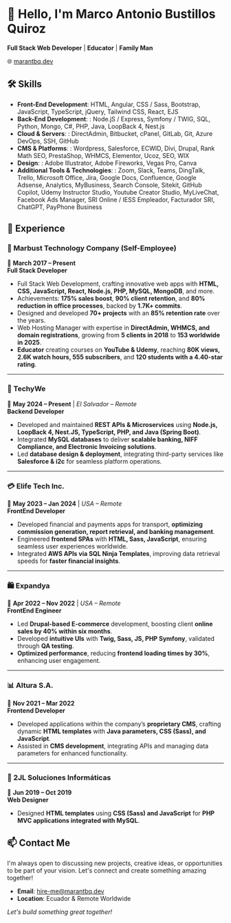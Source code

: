# 👋 Hello, I'm Marco Antonio Bustillos Quiroz

**Full Stack Web Developer** | **Educator** | **Family Man**

🌐 [marantbq.dev](https://marantbq.dev/)

## 🛠️ Skills

- **Front-End Development**: HTML, Angular, CSS / Sass, Bootstrap, JavaScript, TypeScript, jQuery, Tailwind CSS, React, EJS
- **Back-End Development**: : Node.jS / Express, Symfony / TWIG, SQL, Python, Mongo, C#, PHP, Java, LoopBack 4, Nest.js
- **Cloud & Servers**: : DirectAdmin, Bitbucket, cPanel, GitLab, Git, Azure DevOps, SSH, GitHub
- **CMS & Platforms**: : Wordpress, Salesforce, ECWID, Divi, Drupal, Rank Math SEO, PrestaShop, WHMCS, Elementor, Ucoz, SEO, WIX
- **Design**: : Adobe Illustrator, Adobe Fireworks, Vegas Pro, Canva
- **Additional Tools & Technologies**: : Zoom, Slack, Teams, DingTalk, Trello, Microsoft Office, Jira, Google Docs, Confluence, Google Adsense, Analytics, MyBusiness, Search Console, Sitekit, GitHub Copilot, Udemy Instructor Studio, Youtube Creator Studio, MyLiveChat, Facebook Ads Manager, SRI Online / IESS Empleador, Facturador SRI, ChatGPT, PayPhone Business


## 💼 Experience

### 🚀 Marbust Technology Company (Self-Employee)  
📅 **March 2017 – Present**  
**Full Stack Developer**  
- Full Stack Web Development, crafting innovative web apps with **HTML, CSS, JavaScript, React, Node.js, PHP, MySQL, MongoDB**, and more.  
- Achievements: **175% sales boost**, **90% client retention**, and **80% reduction in office processes**, backed by **1.7K+ commits**.  
- Designed and developed **70+ projects** with an **85% retention rate** over the years.  
- Web Hosting Manager with expertise in **DirectAdmin, WHMCS, and domain registrations**, growing from **5 clients in 2018** to **153 worldwide in 2025**.  
- **Educator** creating courses on **YouTube & Udemy**, reaching **80K views, 2.6K watch hours, 555 subscribers**, and **120 students with a 4.40-star rating**.  

---

### 🏦 TechyWe  
📅 **May 2024 – Present** | *El Salvador – Remote*  
**Backend Developer**  
- Developed and maintained **REST APIs & Microservices** using **Node.js, LoopBack 4, Nest.JS, TypeScript, PHP, and Java (Spring Boot)**.  
- Integrated **MySQL databases** to deliver **scalable banking, NIFF Compliance, and Electronic Invoicing solutions**.  
- Led **database design & deployment**, integrating third-party services like **Salesforce & i2c** for seamless platform operations.  

---

### 💳 Elife Tech Inc.  
📅 **May 2023 – Jan 2024** | *USA – Remote*  
**FrontEnd Developer**  
- Developed financial and payments apps for transport, **optimizing commission generation, report retrieval, and banking management**.  
- Engineered **frontend SPAs** with **HTML, Sass, JavaScript**, ensuring seamless user experiences worldwide.  
- Integrated **AWS APIs via SQL Ninja Templates**, improving data retrieval speeds for **faster financial insights**.  

---

### 🛍️ Expandya  
📅 **Apr 2022 – Nov 2022** | *USA – Remote*  
**FrontEnd Engineer**  
- Led **Drupal-based E-commerce** development, boosting client **online sales by 40% within six months**.  
- Developed **intuitive UIs** with **Twig, Sass, JS, PHP Symfony**, validated through **QA testing**.  
- **Optimized performance**, reducing **frontend loading times by 30%**, enhancing user engagement.  

---

### 📊 Altura S.A.  
📅 **Nov 2021 – Mar 2022**  
**Frontend Developer**  
- Developed applications within the company’s **proprietary CMS**, crafting dynamic **HTML templates** with **Java parameters, CSS (Sass), and JavaScript**.  
- Assisted in **CMS development**, integrating APIs and managing data parameters for enhanced functionality.  

---

### 🎨 2JL Soluciones Informáticas  
📅 **Jun 2019 – Oct 2019**  
**Web Designer**  
- Designed **HTML templates** using **CSS (Sass) and JavaScript** for **PHP MVC applications integrated with MySQL**.  

## 📫 Contact Me

I'm always open to discussing new projects, creative ideas, or opportunities to be part of your vision. Let's connect and create something amazing together!

- **Email**: [hire-me@marantbq.dev](mailto:hire-me@marantbq.dev)
- **Location**: Ecuador & Remote Worldwide

*Let's build something great together!*

